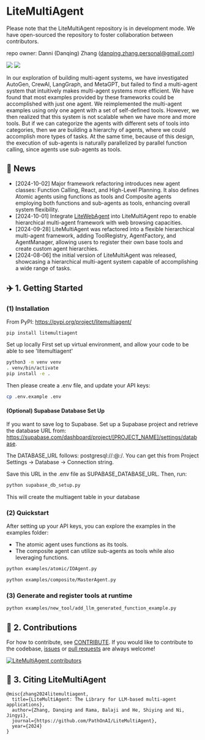 # LiteMultiAgent
Please note that the LiteMultiAgent repository is in development mode. We have open-sourced the repository to foster collaboration between contributors.

repo owner: Danni (Danqing) Zhang (danqing.zhang.personal@gmail.com)

<a href='https://danqingz.github.io/blog/2024/07/27/LiteMultiAgent.html'><img src='https://img.shields.io/badge/BLOG-181717?logo=github&logoColor=white'></a>
<a href='https://litemultiagent.readthedocs.io/en/latest/'><img src='https://img.shields.io/badge/Documentation-green'></a>

In our exploration of building multi-agent systems, we have investigated AutoGen, CrewAI, LangGraph, and MetaGPT, but failed to find a multi-agent system that intuitively makes multi-agent systems more efficient. We have found that most examples provided by these frameworks could be accomplished with just one agent. We reimplemented the multi-agent examples using only one agent with a set of self-defined tools. However, we then realized that this system is not scalable when we have more and more tools. But if we can categorize the agents with different sets of tools into categories, then we are building a hierarchy of agents, where we could accomplish more types of tasks. At the same time, because of this design, the execution of sub-agents is naturally parallelized by parallel function calling, since agents use sub-agents as tools.


## 📰 News
* [2024-10-02] Major framework refactoring introduces new agent classes: Function Calling, React, and High-Level Planning. It also defines Atomic agents using functions as tools and Composite agents employing both functions and sub-agents as tools, enhancing overall system flexibility.
* [2024-10-01] Integrate [LiteWebAgent](https://github.com/PathOnAI/LiteWebAgent) into LiteMultiAgent repo to enable hierarchical multi-agent framework with web browsing capacities.
* [2024-09-28] LiteMultiAgent was refactored into a flexible hierarchical multi-agent framework, adding ToolRegistry, AgentFactory, and AgentManager, allowing users to register their own base tools and create custom agent hierarchies.
* [2024-08-06] the initial version of LiteMultiAgent was released, showcasing a hierarchical multi-agent system capable of accomplishing a wide range of tasks.

## ✈️ 1. Getting Started

### (1) Installation
From PyPI: https://pypi.org/project/litemultiagent/
```
pip install litemultiagent 
```

Set up locally
First set up virtual environment, and allow your code to be able to see 'litemultiagent'
```bash
python3 -m venv venv
. venv/bin/activate
pip install -e .
```
Then please create a .env file, and update your API keys:

```bash
cp .env.example .env
```

#### (Optional) Supabase Database Set Up
If you want to save log to Supabase. Set up a Supabase project and retrieve the database URL from: https://supabase.com/dashboard/project/[PROJECT_NAME]/settings/database.

The DATABASE_URL follows: postgresql://<username>:<password>@<host>:<port>/<database>. You can get this from Project Settings -> Database -> Connection string.

Save this URL in the .env file as SUPABASE_DATABASE_URL. Then, run:

```bash
python supabase_db_setup.py
```
This will create the multiagent table in your database



### (2) Quickstart
After setting up your API keys, you can explore the examples in the examples folder:
* The atomic agent uses functions as its tools.
* The composite agent can utilize sub-agents as tools while also leveraging functions.

```bash
python examples/atomic/IOAgent.py   
```
```bash
python examples/composite/MasterAgent.py
```

### (3) Generate and register tools at runtime
```bash
python examples/new_tool/add_llm_generated_function_example.py
```

## 🚀 2. Contributions
For how to contribute, see [CONTRIBUTE](https://github.com/PathOnAI/LiteMultiAgent/blob/main/CONTRIBUTE.md). If you would like to contribute to the codebase, [issues](https://github.com/PathOnAI/LiteMultiAgent/issues) or [pull requests](https://github.com/PathOnAI/LiteMultiAgent/pulls) are always welcome!

[![LiteMultiAgent contributors](https://contrib.rocks/image?repo=PathOnAI/LiteMultiAgent)](https://github.com/PathOnAI/LiteMultiAgent/graphs/contributors)


## 📄 3. Citing LiteMultiAgent
```
@misc{zhang2024litemultiagent,
  title={LiteMultiAgent: The Library for LLM-based multi-agent applications},
  author={Zhang, Danqing and Rama, Balaji and He, Shiying and Ni, Jingyi},
  journal={https://github.com/PathOnAI/LiteMultiAgent},
  year={2024}
}
```